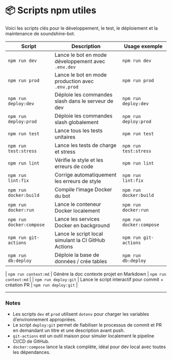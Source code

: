 # 📦 Scripts npm utiles

Voici les scripts clés pour le développement, le test, le déploiement et la maintenance de soundshine-bot.

| Script             | Description                                               | Usage exemple                |
|--------------------|-----------------------------------------------------------|-----------------------------|
| `npm run dev`        | Lance le bot en mode développement avec `.env.dev`       | `npm run dev`                |
| `npm run prod`       | Lance le bot en mode production avec `.env.prod`         | `npm run prod`               |
| `npm run deploy:dev`  | Déploie les commandes slash dans le serveur de dev       | `npm run deploy:dev`         |
| `npm run deploy:prod` | Déploie les commandes slash globalement                   | `npm run deploy:prod`        |
| `npm run test`       | Lance tous les tests unitaires                            | `npm run test`               |
| `npm run test:stress` | Lance les tests de charge et stress                       | `npm run test:stress`        |
| `npm run lint`       | Vérifie le style et les erreurs de code                   | `npm run lint`               |
| `npm run lint:fix`   | Corrige automatiquement les erreurs de style             | `npm run lint:fix`           |
| `npm run docker:build`| Compile l’image Docker du bot                              | `npm run docker:build`       |
| `npm run docker:run`  | Lance le conteneur Docker localement                      | `npm run docker:run`         |
| `npm run docker:compose` | Lance les services Docker en background                  | `npm run docker:compose`     |
| `npm run git-actions` | Lance le script local simulant la CI GitHub Actions      | `npm run git-actions`        |
| `npm run db:deploy`  | Déploie la base de données / crée tables                   | `npm run db:deploy`          |

| `npm run context:md` | Génère la doc contexte projet en Markdown                  | `npm run context:md`         |
| `npm run deploy:git` | Lance le script interactif pour commit + création PR       | `npm run deploy:git`         |

---

### Notes

- Les scripts `dev` et `prod` utilisent `dotenv` pour charger les variables d’environnement appropriées.
- Le script `deploy:git` permet de fiabiliser le processus de commit et PR en demandant un titre et une description avant push.
- `git-actions` est un outil maison pour simuler localement le pipeline CI/CD de GitHub.
- `docker:compose` lance la stack complète, idéal pour dev local avec toutes les dépendances.